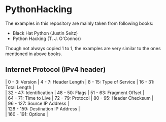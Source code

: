 # PythonHacking

The examples in this repository are mainly taken from following books:
- Black Hat Python (Justin Seitz)
- Python Hacking (T. J. O'Connor)

Though not always copied 1 to 1, the examples are very similar to the ones mentioned in above books.


## Internet Protocol (IPv4 header)

| 0 - 3: Version | 4 - 7: Header Length | 8 - 15: Type of Service | 16 - 31: Total Length                     |  
| 32 - 47: Identification                                         | 48 - 50: Flags | 51 - 63: Fragment Offset |  
| 64 - 71: Time to Live                 | 72 - 79: Protocol       | 80 - 95: Header Checksum                  |  
| 96 - 127: Source IP Address                                                                                 |  
| 128 - 159: Destination IP Address                                                                           |  
| 160 - 191: Options                                                                                          |  
